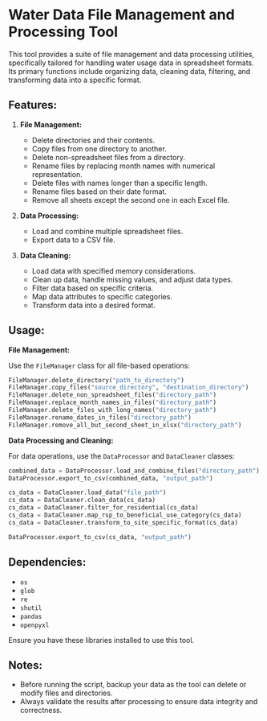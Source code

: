 # Water Data File Management and Processing Tool

This tool provides a suite of file management and data processing utilities, specifically tailored for handling water usage data in spreadsheet formats. Its primary functions include organizing data, cleaning data, filtering, and transforming data into a specific format.

## Features:

1. **File Management:** 
    - Delete directories and their contents.
    - Copy files from one directory to another.
    - Delete non-spreadsheet files from a directory.
    - Rename files by replacing month names with numerical representation.
    - Delete files with names longer than a specific length.
    - Rename files based on their date format.
    - Remove all sheets except the second one in each Excel file.

2. **Data Processing:** 
    - Load and combine multiple spreadsheet files.
    - Export data to a CSV file.

3. **Data Cleaning:** 
    - Load data with specified memory considerations.
    - Clean up data, handle missing values, and adjust data types.
    - Filter data based on specific criteria.
    - Map data attributes to specific categories.
    - Transform data into a desired format.

## Usage:

**File Management:**

Use the `FileManager` class for all file-based operations:

```py
FileManager.delete_directory("path_to_directory")
FileManager.copy_files("source_directory", "destination_directory")
FileManager.delete_non_spreadsheet_files("directory_path")
FileManager.replace_month_names_in_files("directory_path")
FileManager.delete_files_with_long_names("directory_path")
FileManager.rename_dates_in_files("directory_path")
FileManager.remove_all_but_second_sheet_in_xlsx("directory_path")
```

**Data Processing and Cleaning:**

For data operations, use the `DataProcessor` and `DataCleaner` classes:

```py
combined_data = DataProcessor.load_and_combine_files("directory_path")
DataProcessor.export_to_csv(combined_data, "output_path")

cs_data = DataCleaner.load_data("file_path")
cs_data = DataCleaner.clean_data(cs_data)
cs_data = DataCleaner.filter_for_residential(cs_data)
cs_data = DataCleaner.map_rsp_to_beneficial_use_category(cs_data)
cs_data = DataCleaner.transform_to_site_specific_format(cs_data)

DataProcessor.export_to_csv(cs_data, "output_path")
```

## Dependencies:

- `os`
- `glob`
- `re`
- `shutil`
- `pandas`
- `openpyxl`

Ensure you have these libraries installed to use this tool.

## Notes:

- Before running the script, backup your data as the tool can delete or modify files and directories.
- Always validate the results after processing to ensure data integrity and correctness.

